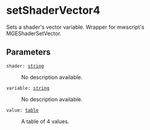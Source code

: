 # setShaderVector4

Sets a shader's vector variable. Wrapper for mwscript's MGEShaderSetVector.

## Parameters

<dl class="describe">
<dt><code class="descname">shader: <a href="https://mwse.readthedocs.io/en/latest/lua/type/string.html">string</a></code></dt>
<dd>

No description available.

</dd>
<dt><code class="descname">variable: <a href="https://mwse.readthedocs.io/en/latest/lua/type/string.html">string</a></code></dt>
<dd>

No description available.

</dd>
<dt><code class="descname">value: <a href="https://mwse.readthedocs.io/en/latest/lua/type/table.html">table</a></code></dt>
<dd>

A table of 4 values.

</dd>
</dl>
